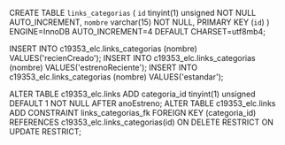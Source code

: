 CREATE TABLE `links_categorias` (
  `id` tinyint(1) unsigned NOT NULL AUTO_INCREMENT,
  `nombre` varchar(15) NOT NULL,
  PRIMARY KEY (`id`)
) ENGINE=InnoDB AUTO_INCREMENT=4 DEFAULT CHARSET=utf8mb4;

INSERT INTO c19353_elc.links_categorias (nombre) VALUES('recienCreado');
INSERT INTO c19353_elc.links_categorias (nombre) VALUES('estrenoReciente');
INSERT INTO c19353_elc.links_categorias (nombre) VALUES('estandar');

ALTER TABLE c19353_elc.links ADD categoria_id tinyint(1) unsigned DEFAULT 1 NOT NULL AFTER anoEstreno;
ALTER TABLE c19353_elc.links ADD CONSTRAINT links_categorias_fk FOREIGN KEY (categoria_id) REFERENCES c19353_elc.links_categorias(id) ON DELETE RESTRICT ON UPDATE RESTRICT;
